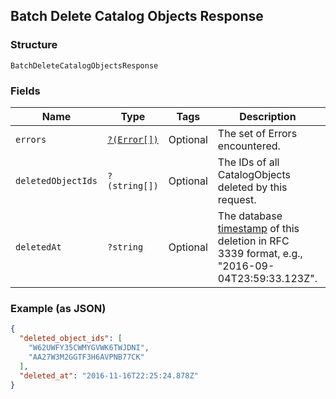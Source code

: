 ## Batch Delete Catalog Objects Response

### Structure

`BatchDeleteCatalogObjectsResponse`

### Fields

| Name | Type | Tags | Description | Getter | Setter |
|  --- | --- | --- | --- | --- | --- |
| `errors` | [`?(Error[])`](/doc/models/error.md) | Optional | The set of Errors encountered. | getErrors(): ?array | setErrors(?array errors): void |
| `deletedObjectIds` | `?(string[])` | Optional | The IDs of all CatalogObjects deleted by this request. | getDeletedObjectIds(): ?array | setDeletedObjectIds(?array deletedObjectIds): void |
| `deletedAt` | `?string` | Optional | The database [timestamp](https://developer.squareup.com/docs/build-basics/working-with-dates) of this deletion in RFC 3339 format, e.g., "2016-09-04T23:59:33.123Z". | getDeletedAt(): ?string | setDeletedAt(?string deletedAt): void |

### Example (as JSON)

```json
{
  "deleted_object_ids": [
    "W62UWFY35CWMYGVWK6TWJDNI",
    "AA27W3M2GGTF3H6AVPNB77CK"
  ],
  "deleted_at": "2016-11-16T22:25:24.878Z"
}
```

